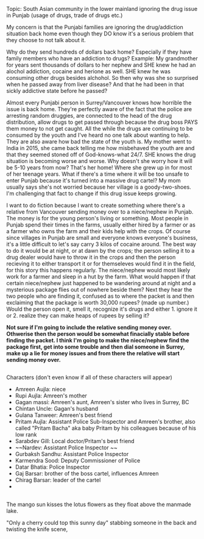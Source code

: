 Topic: South Asian community in the lower mainland ignoring the drug issue in Punjab (usage of drugs, trade of drugs etc.)

My concern is that the Punjabi families are ignoring the drug/addiction situation back home even though they DO know it's a serious problem that they choose to not talk about it. 

Why do they send hundreds of dollars back home? Especially if they have family members who have an addiction to drugs? Example: My grandmother for years sent thousands of dollars to her nephew and SHE knew he had an alochol addiction, cocaine and herione as well. SHE knew he was consuming other drugs besides alchohol. So then why was she so surprised when he passed away from liver disease? And that he had been in that sickly addictive state before he passed?

Almost every Punjabi person in Surrey/Vancouver knows how horrible the issue is back home. They're perfectly aware of the fact that the police are arresting random druggies, are connected to the head of the drug distribution, allow drugs to get passed through because the drug boss PAYS them money to not get caught. All the while the drugs are continuing to be consumed by the youth and I've heard no one talk about wanting to help. They are also aware how bad the state of the youth is. My mother went to India in 2015, she came back telling me how misbehaved the youth are and that they seemed stoned off of God-knows-what 24/7. SHE knows the drug situation is becoming worse and worse. Why doesn't she worry how it will be 5-10 years from now? That's her home! Where she grew up in for most of her teenage years. What if there's a time where it will be too unsafe to enter Punjab because it's turned into a massive drug cartel? My mom usually says she's not worried because her village is a goody-two-shoes. I'm challenging that fact to change if this drug issue keeps growing. 


I want to do fiction because I want to create something where there's a relative from Vancouver sending money over to a niece/nephew in Punjab. The money is for the young person's living or something. Most people in Punjab spend their times in the farms, usually either  hired by a farmer or as a farmer who owns the farm and their kids help with the crops. Of course since villages in Punjab are small and everyone knows everyone's business, it's a little difficult to let's say carry 3 kilos of cocaine around. The best way to do it would be at night, or at dawn by the crops; the person selling it to a drug dealer would have to throw it in the crops and then the person recieving it to either transport it or for themseleves would find it in the field, for this story this happens regularly. The niece/nephew would most likely work for a farmer and sleep in a hut by the farm. What would happen if that certain niece/nephew just happened to be wandering around at night and a mysterious package flies out of nowhere beside them? Next they hear the two people who are finding it, confused as to where the packet is and then exclaiming that the package is worth 30,000 rupees? (made up number.) Would the person open it, smell it, recognize it's drugs and either 1. ignore it or 2. realize they can make heaps of rupees by selling it? 

**Not sure if I'm going to include the relative sending money over. Othwerise then the person would be somewhat finacially stable before finding the packet. I think I'm going to make the niece/nephew find the package first, get into some trouble and then dial someone in Surrey, make up a lie for money issues and from there the relative will start sending money over.** 
##

Characters (don't even know if all of these characters will appear)
- Amreen Aujla: niece
- Rupi Aujla: Amreen's mother
- Gagan massi: Amreen's aunt, Amreen's sister who lives in Surrey, BC
- Chintan Uncle: Gagan's husband
- Gulana Tanweer: Amreen's best friend
- Pritam Aujla: Assistant Police Sub-Inspector and Amreen's brother, also called "Pritam Bacha" aka baby Pritam by his colleagues because of his low rank
- Sarabdev Gill: Local doctor/Pritam's best friend
- ~~Nardev: Assistant Police Inspector ~~
- Gurbaksh Sandhu: Assistant Police Inspector
- Karmendra Sood: Deputy Commissioner of Police
- Datar Bhatia: Police Inspector 
- Gaj Barsar: brother of the boss cartel, influences Amreen
- Chirag Barsar: leader of the cartel
- 


##

The mango sun kisses the lotus flowers as they float above the manmade lake. 

"Only a cherry could top this sunny day"
stabbing someone in the back and twisting the knife scene, 


